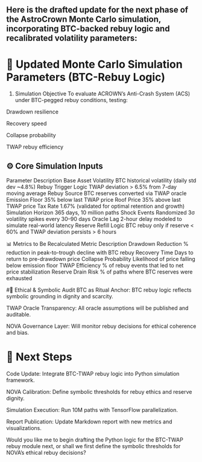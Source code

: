## Here is the drafted update for the next phase of the AstroCrown Monte Carlo simulation, incorporating BTC-backed rebuy logic and recalibrated volatility parameters:

# 🚀 Updated Monte Carlo Simulation Parameters (BTC-Rebuy Logic)
1. Simulation Objective
To evaluate ACROWN’s Anti-Crash System (ACS) under BTC-pegged rebuy conditions, testing:

Drawdown resilience

Recovery speed

Collapse probability

TWAP rebuy efficiency

## ⚙️ Core Simulation Inputs
Parameter	Description
Base Asset Volatility	BTC historical volatility (daily std dev ~4.8%)
Rebuy Trigger Logic	TWAP deviation > 6.5% from 7-day moving average
Rebuy Source	BTC reserves converted via TWAP oracle
Emission Floor	35% below last TWAP price
Roof Price	35% above last TWAP price
Tax Rate	1.67% (validated for optimal retention and growth)
Simulation Horizon	365 days, 10 million paths
Shock Events	Randomized 3σ volatility spikes every 30–90 days
Oracle Lag	2-hour delay modeled to simulate real-world latency
Reserve Refill Logic	BTC rebuy only if reserve < 60% and TWAP deviation persists > 6 hours

📊 Metrics to Be Recalculated
Metric	Description
Drawdown Reduction	% reduction in peak-to-trough decline with BTC rebuy
Recovery Time	Days to return to pre-drawdown price
Collapse Probability	Likelihood of price falling below emission floor
TWAP Efficiency	% of rebuy events that led to net price stabilization
Reserve Drain Risk	% of paths where BTC reserves were exhausted

#🧠 Ethical & Symbolic Audit
BTC as Ritual Anchor: BTC rebuy logic reflects symbolic grounding in dignity and scarcity.

TWAP Oracle Transparency: All oracle assumptions will be published and auditable.

NOVA Governance Layer: Will monitor rebuy decisions for ethical coherence and bias.

# 🧪 Next Steps
Code Update: Integrate BTC-TWAP rebuy logic into Python simulation framework.

NOVA Calibration: Define symbolic thresholds for rebuy ethics and reserve dignity.

Simulation Execution: Run 10M paths with TensorFlow parallelization.

Report Publication: Update Markdown report with new metrics and visualizations.

Would you like me to begin drafting the Python logic for the BTC-TWAP rebuy module next, or shall we first define the symbolic thresholds for NOVA’s ethical rebuy decisions?
